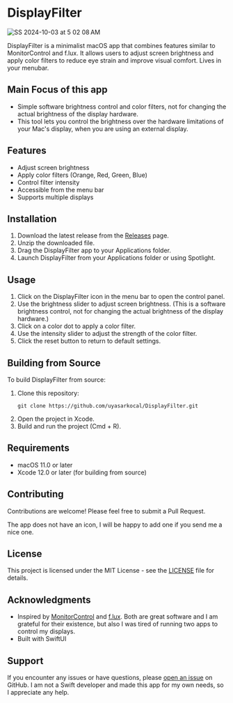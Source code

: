 # DisplayFilter
![SS 2024-10-03 at 5 02 08 AM](https://github.com/user-attachments/assets/576469a0-4713-4c09-b23a-0d9778651bd1)


DisplayFilter is a minimalist macOS app that combines features similar to MonitorControl and f.lux. It allows users to adjust screen brightness and apply color filters to reduce eye strain and improve visual comfort. Lives in your menubar.

## Main Focus of this app
- Simple software brightness control and color filters, not for changing the actual brightness of the display hardware. 
- This tool lets you control the brightness over the hardware limitations of your Mac's display, when you are using an external display.

## Features

- Adjust screen brightness
- Apply color filters (Orange, Red, Green, Blue)
- Control filter intensity
- Accessible from the menu bar
- Supports multiple displays

## Installation

1. Download the latest release from the [Releases](https://github.com/uyasarkocal/DisplayFilter/releases) page.
2. Unzip the downloaded file.
3. Drag the DisplayFilter app to your Applications folder.
4. Launch DisplayFilter from your Applications folder or using Spotlight.

## Usage

1. Click on the DisplayFilter icon in the menu bar to open the control panel.
2. Use the brightness slider to adjust screen brightness. (This is a software brightness control, not for changing the actual brightness of the display hardware.)
3. Click on a color dot to apply a color filter.
4. Use the intensity slider to adjust the strength of the color filter.
5. Click the reset button to return to default settings.

## Building from Source

To build DisplayFilter from source:

1. Clone this repository:
   ```
   git clone https://github.com/uyasarkocal/DisplayFilter.git
   ```
2. Open the project in Xcode.
3. Build and run the project (Cmd + R).

## Requirements

- macOS 11.0 or later
- Xcode 12.0 or later (for building from source)

## Contributing

Contributions are welcome! Please feel free to submit a Pull Request.

The app does not have an icon, I will be happy to add one if you send me a nice one.

## License

This project is licensed under the MIT License - see the [LICENSE](LICENSE) file for details.

## Acknowledgments

- Inspired by [MonitorControl](https://github.com/MonitorControl/MonitorControl) and [f.lux](https://justgetflux.com/). Both are great software and I am grateful for their existence, but also I was tired of running two apps to control my displays.
- Built with SwiftUI

## Support

If you encounter any issues or have questions, please [open an issue](https://github.com/uyasarkocal/DisplayFilter/issues) on GitHub. I am not a Swift developer and made this app for my own needs, so I appreciate any help.
